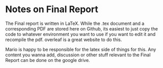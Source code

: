 # Notes on Final Report

The Final report is written in LaTeX.
While the .tex document and a corresponding PDF are stored here on Github, its easiest to just copy the code to whatever environment you want to use if you want to edit it and recompile the pdf. overleaf is a great website to do this.

Mario is happy to be responsible for the latex side of things for this. Any content you wanna add, discussion or other stuff relevant to the Final Report can be done on the google drive.